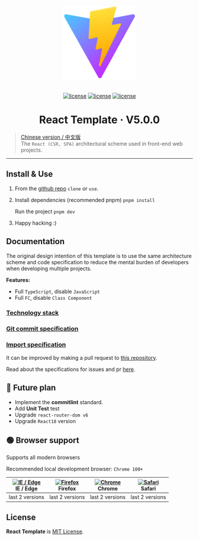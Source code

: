 <div align="center">
    <img width="200" height="200" 
    alt="React Template" 
    src="src/assets/image/favicon.svg" />
    <br /><br />

[![license](https://img.shields.io/badge/React-17.0.2-blue?logo=React)](https://reactjs.org/)
[![license](https://img.shields.io/badge/Vite-2.7.2-blueviolet?logo=Vite)](https://vitejs.dev/)
[![license](https://img.shields.io/badge/TypeScript-4.4.4-blue?logo=TypeScript)](https://www.typescriptlang.org/)

# React Template &middot; V5.0.0

</div>

> [Chinese version / 中文版](./README.zhCN.md)<br /> The `React (CSR, SPA)` architectural scheme used in front-end web projects.

---

## Install & Use

1. From the [github repo](https://github.com/YernarT/react_template) `clone` or `use`.

2. Install dependencies (recommended pnpm) `pnpm install`

   Run the project `pnpm dev`

3. Happy hacking :)

## Documentation

The original design intention of this template is to use the same architecture scheme and code specification to reduce the mental burden of developers when developing multiple projects.

**Features:**

- Full `TypeScript`, disable `JavaScript`
- Full `FC`, disable `Class Component`

### [Technology stack](/docs/technology-stack/enUS.md)

### [Git commit specification](/docs/git-commit/enUS.md)

### [Import specification](/docs/import/enUS.md)

It can be improved by making a pull request to [this repository](https://github.com/YernarT/react_template).

Read about the specifications for issues and pr [here]().

## 📌 Future plan

- Implement the **сommitlint** standard.
- Add **Unit Test** test
- Upgrade `react-router-dom v6`
- Upgrade `React18` version

## 🟢 Browser support

Supports all modern browsers

Recommended local development browser: `Chrome 100+`

| [<img src="https://raw.githubusercontent.com/alrra/browser-logos/master/src/edge/edge_48x48.png" alt="IE / Edge" width="24px" height="24px" />](http://godban.github.io/browsers-support-badges/)<br/>IE / Edge | [<img src="https://raw.githubusercontent.com/alrra/browser-logos/master/src/firefox/firefox_48x48.png" alt="Firefox" width="24px" height="24px" />](http://godban.github.io/browsers-support-badges/)<br/>Firefox | [<img src="https://raw.githubusercontent.com/alrra/browser-logos/master/src/chrome/chrome_48x48.png" alt="Chrome" width="24px" height="24px" />](http://godban.github.io/browsers-support-badges/)<br/>Chrome | [<img src="https://raw.githubusercontent.com/alrra/browser-logos/master/src/safari/safari_48x48.png" alt="Safari" width="24px" height="24px" />](http://godban.github.io/browsers-support-badges/)<br/>Safari |
| --------------------------------------------------------------------------------------------------------------------------------------------------------------------------------------------------------------- | ----------------------------------------------------------------------------------------------------------------------------------------------------------------------------------------------------------------- | ------------------------------------------------------------------------------------------------------------------------------------------------------------------------------------------------------------- | ------------------------------------------------------------------------------------------------------------------------------------------------------------------------------------------------------------- |
| last 2 versions                                                                                                                                                                                                 | last 2 versions                                                                                                                                                                                                   | last 2 versions                                                                                                                                                                                               | last 2 versions                                                                                                                                                                                               |

## License

**React Template** is [MIT License](./LICENSE).
